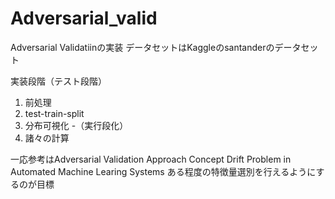 # Adversarial_valid

Adversarial Validatiinの実装
データセットはKaggleのsantanderのデータセット

実装段階（テスト段階）

1. 前処理
2. test-train-split
3. 分布可視化 -（実行段化）
4. 諸々の計算

一応参考はAdversarial Validation Approach Concept Drift Problem in Automated Machine Learing Systems
ある程度の特徴量選別を行えるようにするのが目標
